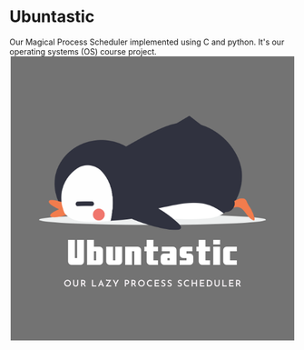 # Ubuntastic

Our Magical Process Scheduler implemented using C and python. It's our operating systems (OS) course project.
<br>
  <img src="./Ubuntastic.png" alt="Ubuntastic"
    style="display:block; margin: 0 auto;">

